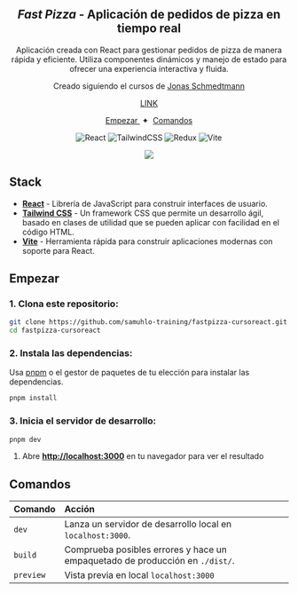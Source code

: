 <div align="center">

<h2>
    <em>Fast Pizza</em> - Aplicación de pedidos de pizza en tiempo real
</h2>
<p>
Aplicación creada con React para gestionar pedidos de pizza de manera rápida y eficiente. Utiliza componentes dinámicos y manejo de estado para ofrecer una experiencia interactiva y fluida.
</p>
<p>

<p> Creado siguiendo el cursos de <a href="https://codingheroes.io/">Jonas Schmedtmann</a>
</p>

<a href="https://fastpizza-cursoreact.onrender.com/">LINK</a>

</div>

<div align="center">
    <a href="#empezar">
        Empezar
    </a>
    <span>&nbsp;✦&nbsp;</span>
    <a href="#comandos">
        Comandos
    </a>
</div>

<p></p>

<div align="center">

![React](https://img.shields.io/badge/react-%2320232a.svg?style=for-the-badge&logo=react&logoColor=%2361DAFB)
![TailwindCSS](https://img.shields.io/badge/tailwindcss-%2338B2AC.svg?style=for-the-badge&logo=tailwind-css&logoColor=white)
![Redux](https://img.shields.io/badge/redux-%23593d88.svg?style=for-the-badge&logo=redux&logoColor=white)
![Vite](https://img.shields.io/badge/vite-%23646CFF.svg?style=for-the-badge&logo=vite&logoColor=white)

<img src="portada.webp"></img>

</div>

## Stack

- [**React**](https://es.react.dev/) - Librería de JavaScript para construir interfaces de usuario.
- [**Tailwind CSS**](https://tailwindcss.com/) - Un framework CSS que permite un desarrollo ágil, basado en clases de utilidad que se pueden aplicar con facilidad en el código HTML.
- [**Vite**](https://vitejs.dev/) - Herramienta rápida para construir aplicaciones modernas con soporte para React.

## Empezar

### 1. Clona este repositorio:

```bash
git clone https://github.com/samuhlo-training/fastpizza-cursoreact.git
cd fastpizza-cursoreact
```

### 2. Instala las dependencias:

Usa [pnpm](https://pnpm.io/installation) o el gestor de paquetes de tu elección para instalar las dependencias.

```bash
pnpm install
```

### 3. Inicia el servidor de desarrollo:

```bash
pnpm dev
```

1. Abre [**http://localhost:3000**](http://localhost:3000/) en tu navegador para ver el resultado

## Comandos

| Comando   | Acción                                                                       |
| :-------- | :--------------------------------------------------------------------------- |
| `dev`     | Lanza un servidor de desarrollo local en `localhost:3000`.                   |
| `build`   | Comprueba posibles errores y hace un empaquetado de producción en `./dist/`. |
| `preview` | Vista previa en local `localhost:3000`                                       |
